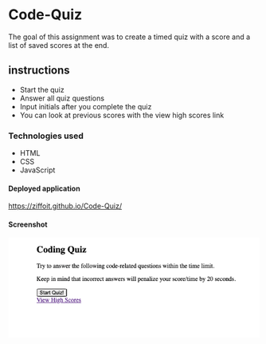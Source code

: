 # Code-Quiz

The goal of this assignment was to create a timed quiz with a score and a list of saved scores at the end.

## instructions

- Start the quiz
- Answer all quiz questions
- Input initials after you complete the quiz
- You can look at previous scores with the view high scores link

### Technologies used

- HTML
- CSS
- JavaScript

#### Deployed application

https://ziffoit.github.io/Code-Quiz/

#### Screenshot

![screenshot](Assets/code-quiz.png)
